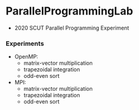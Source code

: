 # ParallelProgrammingLab

+ 2020 SCUT Parallel Programming Experiment

### Experiments

+ OpenMP:
    + matrix-vector multiplication
    + trapezoidal integration
    + odd-even sort
+ MPI:
    + matrix-vector multiplication
    + trapezoidal integration
    + odd-even sort

